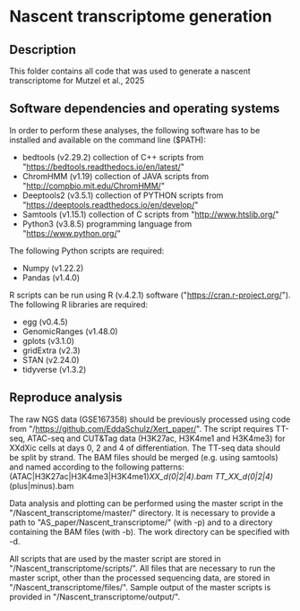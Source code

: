 # Nascent transcriptome generation

## Description
This folder contains all code that was used to generate a nascent transcriptome for Mutzel et al., 2025

## Software dependencies and operating systems
In order to perform these analyses, the following software has to be installed and available on the command line ($PATH):
- bedtools (v2.29.2) collection of C++ scripts from "https://bedtools.readthedocs.io/en/latest/"
- ChromHMM (v1.19) collection of JAVA scripts from "http://compbio.mit.edu/ChromHMM/"
- Deeptools2 (v3.5.1) collection of PYTHON scripts from "https://deeptools.readthedocs.io/en/develop/"
- Samtools (v1.15.1) collection of C scripts from "http://www.htslib.org/"
- Python3 (v3.8.5) programming language from "https://www.python.org/"

The following Python scripts are required:
- Numpy (v1.22.2)
- Pandas (v1.4.0)

R scripts can be run using R (v.4.2.1) software ("https://cran.r-project.org/"). The following R libraries are required:
- egg (v0.4.5)
- GenomicRanges (v1.48.0)
- gplots (v3.1.0)
- gridExtra (v2.3)
- STAN (v2.24.0)
- tidyverse (v1.3.2)


## Reproduce analysis
The raw NGS data (GSE167358) should be previously processed using code from "/https://github.com/EddaSchulz/Xert_paper/". The script requires TT-seq, ATAC-seq and CUT&Tag data (H3K27ac, H3K4me1 and H3K4me3) for XXdXic cells at days 0, 2 and 4 of differentiation.
The TT-seq data should be split by strand. The BAM files should be merged (e.g. using samtools) and named according to the following patterns:
(ATAC|H3K27ac|H3K4me3|H3K4me1)_XX_d(0|2|4).bam
TT_XX_d(0|2|4)_(plus|minus).bam
 
Data analysis and plotting can be performed using the master script in the "/Nascent_transcriptome/master/" directory. It is necessary to provide a path to "AS_paper/Nascent_transcriptome/" (with -p) and to a directory containing the BAM files (with -b).
The work directory can be specified with -d.


All scripts that are used by the master script are stored in "/Nascent_transcriptome/scripts/". All files that are necessary to run the master script, other than the processed sequencing data, are stored in "/Nascent_transcriptome/files/". Sample output of the master scripts is provided in "/Nascent_transcriptome/output/". 
